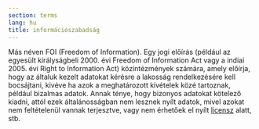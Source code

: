 ```yaml
---
section: terms
lang: hu
title: információszabadság
---
```


Más néven FOI (Freedom of Information). Egy jogi előírás (például az egyesült királyságbeli 2000. évi Freedom of Information Act vagy a indiai 2005. évi Right to Information Act) közintézmények számára, amely előírja, hogy az általuk kezelt adatokat kérésre a lakosság rendelkezésére kell bocsájtani, kivéve ha azok a meghatározott kivételek közé tartoznak, például bizalmas adatok. Annak ténye, hogy bizonyos adatokat kötelező kiadni, attól ezek általánosságban nem lesznek nyílt adatok, mivel azokat nem feltételenül vannak terjesztve, vagy nem érhetőek el nyílt [licensz](../licence/) alatt, stb.
